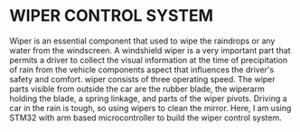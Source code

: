 # WIPER CONTROL SYSTEM
   Wiper is an essential component that used to wipe the raindrops or any water from the windscreen. A windshield wiper is a very important part that permits a driver to collect the visual information at the time of precipitation of rain from the vehicle components aspect that influences the driver's safety and comfort. wiper consists of three operating speed. The wiper parts visible from outside the car are the rubber blade, the wiperarm holding the blade, a spring linkage, and parts of the wiper pivots. Driving a car in the rain is tough, so using wipers to clean the mirror. Here, I am using STM32 with arm based microcontroller to build the wiper control system.
